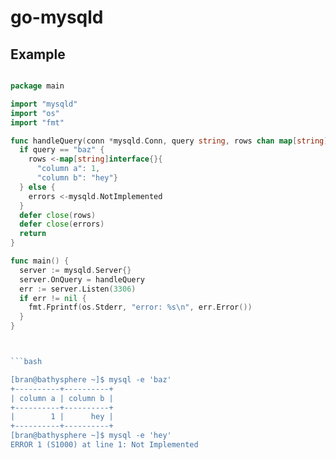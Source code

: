 go-mysqld
=========

Example
-------

```go

package main

import "mysqld"
import "os"
import "fmt"

func handleQuery(conn *mysqld.Conn, query string, rows chan map[string]interface{}, errors chan mysqld.Error) {
  if query == "baz" {
    rows <-map[string]interface{}{
      "column a": 1,
      "column b": "hey"}
  } else {
    errors <-mysqld.NotImplemented
  }
  defer close(rows)
  defer close(errors)
  return
}

func main() {
  server := mysqld.Server{}
  server.OnQuery = handleQuery
  err := server.Listen(3306)
  if err != nil {
    fmt.Fprintf(os.Stderr, "error: %s\n", err.Error())
  }
}



```bash

[bran@bathysphere ~]$ mysql -e 'baz'
+----------+----------+
| column a | column b |
+----------+----------+
|        1 |      hey |
+----------+----------+
[bran@bathysphere ~]$ mysql -e 'hey'
ERROR 1 (S1000) at line 1: Not Implemented

```

